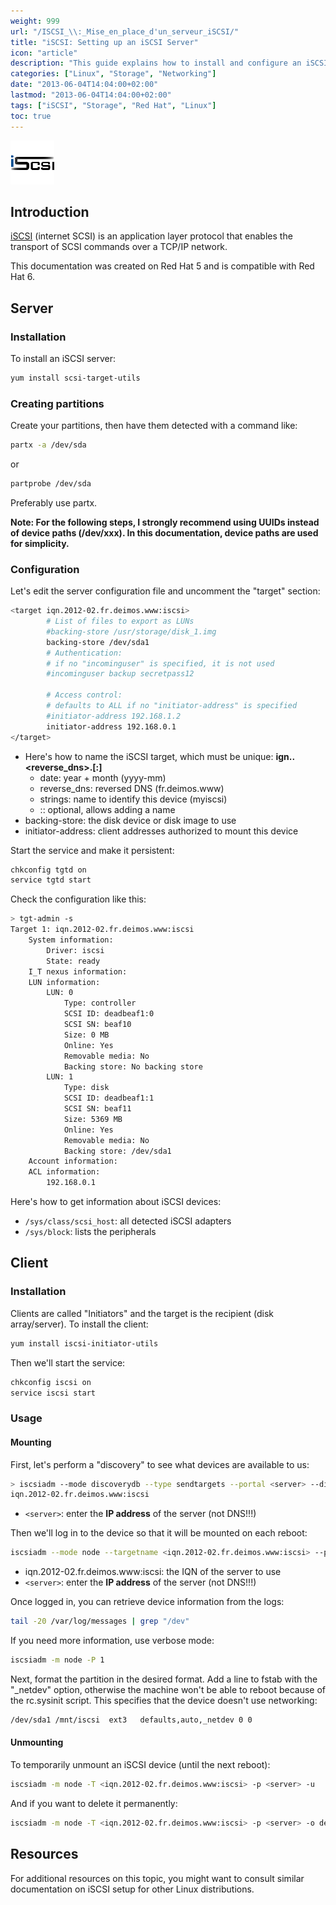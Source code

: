 ```yaml
---
weight: 999
url: "/ISCSI_\\:_Mise_en_place_d'un_serveur_iSCSI/"
title: "iSCSI: Setting up an iSCSI Server"
icon: "article"
description: "This guide explains how to install and configure an iSCSI server and client on Red Hat systems."
categories: ["Linux", "Storage", "Networking"]
date: "2013-06-04T14:04:00+02:00"
lastmod: "2013-06-04T14:04:00+02:00"
tags: ["iSCSI", "Storage", "Red Hat", "Linux"]
toc: true
---
```


![ISCSI](/images/iscsi_logo.gif)

## Introduction

[iSCSI](https://fr.wikipedia.org/wiki/ISCSI) (internet SCSI) is an application layer protocol that enables the transport of SCSI commands over a TCP/IP network.

This documentation was created on Red Hat 5 and is compatible with Red Hat 6.

## Server

### Installation

To install an iSCSI server:

```bash
yum install scsi-target-utils
```

### Creating partitions

Create your partitions, then have them detected with a command like:

```bash
partx -a /dev/sda
```

or

```bash
partprobe /dev/sda
```

Preferably use partx.

**Note: For the following steps, I strongly recommend using UUIDs instead of device paths (/dev/xxx). In this documentation, device paths are used for simplicity.**

### Configuration

Let's edit the server configuration file and uncomment the "target" section:

```bash {linenos=table,hl_lines=[1,4,12,13]}
<target iqn.2012-02.fr.deimos.www:iscsi>
        # List of files to export as LUNs
        #backing-store /usr/storage/disk_1.img
        backing-store /dev/sda1
        # Authentication:
        # if no "incominguser" is specified, it is not used
        #incominguser backup secretpass12

        # Access control:
        # defaults to ALL if no "initiator-address" is specified
        #initiator-address 192.168.1.2
        initiator-address 192.168.0.1
</target>
```

- Here's how to name the iSCSI target, which must be unique: **ign.<date>.<reverse_dns>.<strings>[:<substring>]**
  - date: year + month (yyyy-mm)
  - reverse_dns: reversed DNS (fr.deimos.www)
  - strings: name to identify this device (myiscsi)
  - :<substring>: optional, allows adding a name
- backing-store: the disk device or disk image to use
- initiator-address: client addresses authorized to mount this device

Start the service and make it persistent:

```bash
chkconfig tgtd on
service tgtd start
```

Check the configuration like this:

```bash {linenos=table,hl_lines=[1]}
> tgt-admin -s
Target 1: iqn.2012-02.fr.deimos.www:iscsi
    System information:
        Driver: iscsi
        State: ready
    I_T nexus information:
    LUN information:
        LUN: 0
            Type: controller
            SCSI ID: deadbeaf1:0
            SCSI SN: beaf10
            Size: 0 MB
            Online: Yes
            Removable media: No
            Backing store: No backing store
        LUN: 1
            Type: disk
            SCSI ID: deadbeaf1:1
            SCSI SN: beaf11
            Size: 5369 MB
            Online: Yes
            Removable media: No
            Backing store: /dev/sda1
    Account information:
    ACL information:
        192.168.0.1
```

Here's how to get information about iSCSI devices:

- `/sys/class/scsi_host`: all detected iSCSI adapters
- `/sys/block`: lists the peripherals

## Client

### Installation

Clients are called "Initiators" and the target is the recipient (disk array/server).
To install the client:

```bash
yum install iscsi-initiator-utils
```

Then we'll start the service:

```bash
chkconfig iscsi on
service iscsi start
```

### Usage

#### Mounting

First, let's perform a "discovery" to see what devices are available to us:

```bash {linenos=table,hl_lines=[1]}
> iscsiadm --mode discoverydb --type sendtargets --portal <server> --discover
iqn.2012-02.fr.deimos.www:iscsi
```

- `<server>`: enter the **IP address** of the server (not DNS!!!)

Then we'll log in to the device so that it will be mounted on each reboot:

```bash
iscsiadm --mode node --targetname <iqn.2012-02.fr.deimos.www:iscsi> --portal 192.168.1.1:3260 --login
```

- iqn.2012-02.fr.deimos.www:iscsi: the IQN of the server to use
- `<server>`: enter the **IP address** of the server (not DNS!!!)

Once logged in, you can retrieve device information from the logs:

```bash
tail -20 /var/log/messages | grep "/dev"
```

If you need more information, use verbose mode:

```bash
iscsiadm -m node -P 1
```

Next, format the partition in the desired format. Add a line to fstab with the "\_netdev" option, otherwise the machine won't be able to reboot because of the rc.sysinit script. This specifies that the device doesn't use networking:

```bash
/dev/sda1 /mnt/iscsi  ext3   defaults,auto,_netdev 0 0
```

#### Unmounting

To temporarily unmount an iSCSI device (until the next reboot):

```bash
iscsiadm -m node -T <iqn.2012-02.fr.deimos.www:iscsi> -p <server> -u
```

And if you want to delete it permanently:

```bash
iscsiadm -m node -T <iqn.2012-02.fr.deimos.www:iscsi> -p <server> -o delete
```

## Resources

For additional resources on this topic, you might want to consult similar documentation on iSCSI setup for other Linux distributions.

